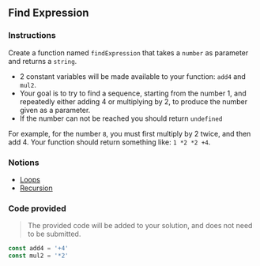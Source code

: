 ## Find Expression

### Instructions

Create a function named `findExpression` that takes a `number` as parameter and returns a `string`.

- 2 constant variables will be made available to your function: `add4` and `mul2`.
- Your goal is to try to find a sequence, starting from the number 1, and repeatedly either adding 4 or multiplying by 2, to produce the number given as a parameter.
- If the number can not be reached you should return `undefined`

For example, for the number `8`, you must first multiply by 2 twice, and then add 4. Your function should return something like: `1 *2 *2 +4`.

### Notions

- [Loops](https://nan-academy.github.io/js-training/examples/loops.js)
- [Recursion](https://nan-academy.github.io/js-training/examples/recursion.js)

### Code provided

> The provided code will be added to your solution, and does not need to be submitted.

```js
const add4 = '+4'
const mul2 = '*2'
```
